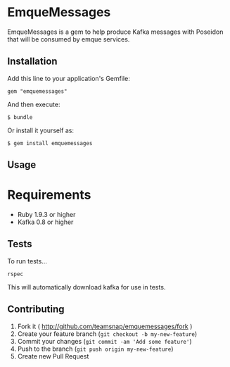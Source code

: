 # EmqueMessages

EmqueMessages is a gem to help produce Kafka messages with Poseidon that will
be consumed by emque services.

## Installation

Add this line to your application's Gemfile:

    gem "emquemessages"

And then execute:

    $ bundle

Or install it yourself as:

    $ gem install emquemessages

## Usage

# Requirements

* Ruby 1.9.3 or higher
* Kafka 0.8 or higher

## Tests

To run tests...

```
rspec
```

This will automatically download kafka for use in tests.

## Contributing

1. Fork it ( http://github.com/teamsnap/emquemessages/fork )
2. Create your feature branch (`git checkout -b my-new-feature`)
3. Commit your changes (`git commit -am 'Add some feature'`)
4. Push to the branch (`git push origin my-new-feature`)
5. Create new Pull Request
